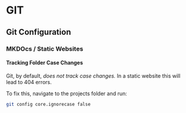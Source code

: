 # GIT

## Git Configuration

### MKDOcs / Static Websites

#### Tracking Folder Case Changes

Git, by default, *does not track case changes.* In a static website this will lead to 404 errors.

To fix this, navigate to the projects folder and run:

```bash
git config core.ignorecase false
```
